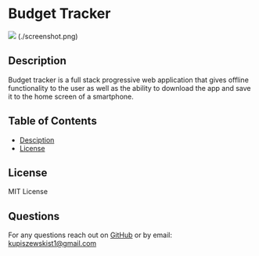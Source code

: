 # Budget Tracker
  <img src='https://img.shields.io/badge/LICENSE-MIT-blue'/> 
(./screenshot.png)

  ## Description
  Budget tracker is a full stack progressive web application that gives offline functionality to the user as well as the ability to download the app and save it to the home screen of a smartphone.
  ## Table of Contents
  * [Desciption](#description)
  * [License](#license)
  ## License
  MIT License
  ## Questions
  For any questions reach out on [GitHub](https://github.com/paulkup) or by email: kupiszewskist1@gmail.com